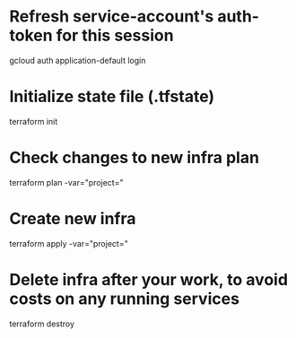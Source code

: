 # Refresh service-account's auth-token for this session
gcloud auth application-default login

# Initialize state file (.tfstate)
terraform init

# Check changes to new infra plan
terraform plan -var="project=<your-gcp-project-id>"


# Create new infra
terraform apply -var="project=<your-gcp-project-id>"


# Delete infra after your work, to avoid costs on any running services
terraform destroy